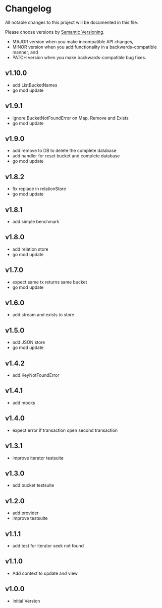 # Changelog

All notable changes to this project will be documented in this file.

Please choose versions by [Semantic Versioning](http://semver.org/).

* MAJOR version when you make incompatible API changes,
* MINOR version when you add functionality in a backwards-compatible manner, and
* PATCH version when you make backwards-compatible bug fixes.

## v1.10.0

- add ListBucketNames
- go mod update

## v1.9.1

- ignore BucketNotFoundError on Map, Remove and Exists
- go mod update

## v1.9.0

- add remove to DB to delete the complete database
- add handler for reset bucket and complete database
- go mod update

## v1.8.2

- fix replace in relationStore
- go mod update

## v1.8.1

- add simple benchmark

## v1.8.0

- add relation store
- go mod update

## v1.7.0

- expect same tx returns same bucket
- go mod update

## v1.6.0

- add stream and exists to store

## v1.5.0

- add JSON store
- go mod update

## v1.4.2

- add KeyNotFoundError

## v1.4.1

- add mocks

## v1.4.0

- expect error if transaction open second transaction

## v1.3.1

- improve iterator testsuite

## v1.3.0

- add bucket testsuite

## v1.2.0

- add provider
- improve testsuite

## v1.1.1

- add test for iterator seek not found

## v1.1.0

- Add context to update and view

## v1.0.0

- Initial Version
